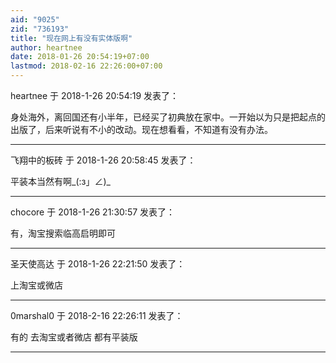 ```yaml
---
aid: "9025"
zid: "736193"
title: "现在网上有没有实体版啊"
author: heartnee
date: 2018-01-26 20:54:19+07:00
lastmod: 2018-02-16 22:26:00+07:00
---
```


heartnee 于 2018-1-26 20:54:19 发表了：

身处海外，离回国还有小半年，已经买了初典放在家中。一开始以为只是把起点的出版了，后来听说有不小的改动。现在想看看，不知道有没有办法。

---

飞翔中的板砖 于 2018-1-26 20:58:45 发表了：

平装本当然有啊\_(:з」∠)\_

---

chocore 于 2018-1-26 21:30:57 发表了：

有，淘宝搜索临高启明即可

---

圣天使高达 于 2018-1-26 22:21:50 发表了：

上淘宝或微店

---

0marshal0 于 2018-2-16 22:26:11 发表了：

有的 去淘宝或者微店 都有平装版

---
